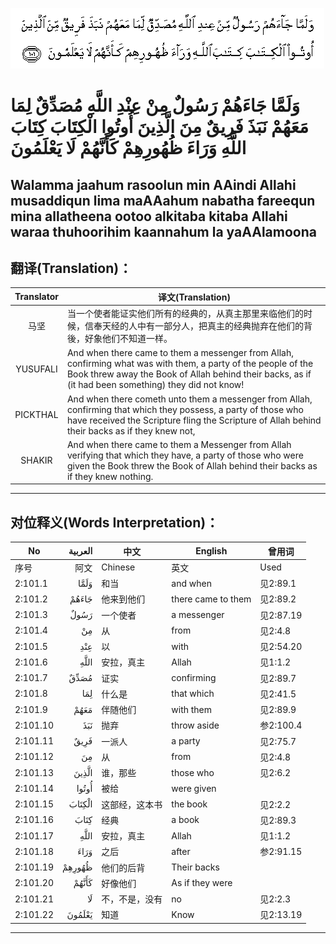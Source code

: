 ![002:101](images/002_101.gif)

#   وَلَمَّا جَاءَهُمْ رَسُولٌ مِنْ عِنْدِ اللَّهِ مُصَدِّقٌ لِمَا مَعَهُمْ نَبَذَ فَرِيقٌ مِنَ الَّذِينَ أُوتُوا الْكِتَابَ كِتَابَ اللَّهِ وَرَاءَ ظُهُورِهِمْ كَأَنَّهُمْ لَا يَعْلَمُونَ 

## Walamma jaahum rasoolun min AAindi Allahi musaddiqun lima maAAahum nabatha fareequn mina allatheena ootoo alkitaba kitaba Allahi waraa thuhoorihim kaannahum la yaAAlamoona

## 翻译(Translation)：

| Translator | 译文(Translation)                                            |
|:----------:| ------------------------------------------------------------ |
| 马坚       | 当一个使者能证实他们所有的经典的，从真主那里来临他们的时候，信奉天经的人中有一部分人，把真主的经典抛弃在他们的背後，好象他们不知道一样。 |
| YUSUFALI   | And when there came to them a messenger from Allah, confirming what was with them, a party of the people of the Book threw away the Book of Allah behind their backs, as if (it had been something) they did not know! |
| PICKTHAL   | And when there cometh unto them a messenger from Allah, confirming that which they possess, a party of those who have received the Scripture fling the Scripture of Allah behind their backs as if they knew not, |
| SHAKIR     | And when there came to them a Messenger from Allah verifying that which they have, a party of those who were given the Book threw the Book of Allah behind their backs as if they knew nothing. |

---

## 对位释义(Words Interpretation)：

| No       | العربية | 中文           | English            | 曾用词    |
| -------- | ------: | -------------- | ------------------ | --------- |
| 序号     |    阿文 | Chinese        | 英文               | Used      |
| 2:101.1  |    وَلَمَّا | 和当           | and when           | 见2:89.1  |
| 2:101.2  |   جَاءَهُمْ | 他来到他们     | there came to them | 见2:89.2  |
| 2:101.3  |    رَسُولٌ | 一个使者       | a messenger        | 见2:87.19 |
| 2:101.4  |      مِنْ | 从             | from               | 见2:4.8   |
| 2:101.5  |     عِنْدِ | 以             | with               | 见2:54.20 |
| 2:101.6  |    اللَّهِ | 安拉，真主     | Allah              | 见1:1.2   |
| 2:101.7  |    مُصَدِّقٌ | 证实           | confirming         | 见2:89.7  |
| 2:101.8  |     لِمَا | 什么是         | that which         | 见2:41.5  |
| 2:101.9  |    مَعَهُمْ | 伴随他们       | with them          | 见2:89.9  |
| 2:101.10 |     نَبَذَ | 抛弃           | throw aside        | 参2:100.4 |
| 2:101.11 |    فَرِيقٌ | 一派人         | a party            | 见2:75.7  |
| 2:101.12 |      مِنَ | 从             | from               | 见2:4.8   |
| 2:101.13 |   الَّذِينَ | 谁，那些       | those who          | 见2:6.2   |
| 2:101.14 |   أُوتُوا | 被给           | were given         |           |
| 2:101.15 |  الْكِتَابَ | 这部经，这本书 | the book           | 见2:2.2   |
| 2:101.16 |    كِتَابَ | 经典           | a book             | 见2:89.3  |
| 2:101.17 |    اللَّهِ | 安拉，真主     | Allah              | 见1:1.2   |
| 2:101.18 |    وَرَاءَ | 之后           | after              | 参2:91.15 |
| 2:101.19 |  ظُهُورِهِمْ | 他们的后背     | Their backs        |           |
| 2:101.20 |   كَأَنَّهُمْ | 好像他们       | As if they were    |           |
| 2:101.21 |      لَا | 不，不是，没有 | no                 | 见2:2.3   |
| 2:101.22 |  يَعْلَمُونَ | 知道           | Know               | 见2:13.19 |

---
